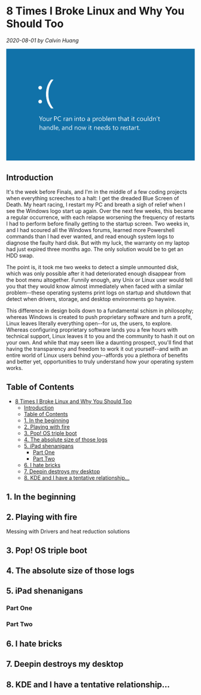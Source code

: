 # 8 Times I Broke Linux and Why You Should Too

*2020-08-01 by Calvin Huang*

![img](/public/posts/images/bluescreen.png)

## Introduction

It's the week before Finals, and I'm in the middle of a few coding projects when everything screeches to a halt: I get the dreaded Blue Screen of Death. My heart racing, I restart my PC and breath a sigh of relief when I see the Windows logo start up again. Over the next few weeks, this became a regular occurrence, with each relapse worsening the frequency of restarts I had to perform before finally getting to the startup screen. Two weeks in, and I had scoured all the Windows forums, learned more Powershell commands than I had ever wanted, and read enough system logs to diagnose the faulty hard disk. But with my luck, the warranty on my laptop had just expired three months ago. The only solution would be to get an HDD swap.

The point is, it took me two weeks to detect a simple unmounted disk, which was only possible after it had deteriorated enough disappear from the boot menu altogether. Funnily enough, any Unix or Linux user would tell you that they would know almost immediately when faced with a similar problem--these operating systems print logs on startup and shutdown that detect when drivers, storage, and desktop environments go haywire.

This difference in design boils down to a fundamental schism in philosophy; whereas Windows is created to push proprietary software and turn a profit, Linux leaves literally everything open--for us, the users, to explore. Whereas configuring proprietary software lands you a few hours with technical support, Linux leaves it to you and the community to hash it out on your own. And while that may seem like a daunting prospect, you'll find that having the transparency and freedom to work it out yourself--and with an entire world of Linux users behind you--affords you a plethora of benefits and better yet, opportunities to truly understand how your operating system works.

## Table of Contents

- [8 Times I Broke Linux and Why You Should Too](#8-times-i-broke-linux-and-why-you-should-too)
  - [Introduction](#introduction)
  - [Table of Contents](#table-of-contents)
  - [1. In the beginning](#1-in-the-beginning)
  - [2. Playing with fire](#2-playing-with-fire)
  - [3. Pop! OS triple boot](#3-pop-os-triple-boot)
  - [4. The absolute size of those logs](#4-the-absolute-size-of-those-logs)
  - [5. iPad shenanigans](#5-ipad-shenanigans)
    - [Part One](#part-one)
    - [Part Two](#part-two)
  - [6. I hate bricks](#6-i-hate-bricks)
  - [7. Deepin destroys my desktop](#7-deepin-destroys-my-desktop)
  - [8. KDE and I have a tentative relationship...](#8-kde-and-i-have-a-tentative-relationship)

## 1. In the beginning

## 2. Playing with fire 

Messing with Drivers and heat reduction solutions

## 3. Pop! OS triple boot

## 4. The absolute size of those logs

## 5. iPad shenanigans

### Part One

### Part Two

## 6. I hate bricks

## 7. Deepin destroys my desktop

## 8. KDE and I have a tentative relationship...







